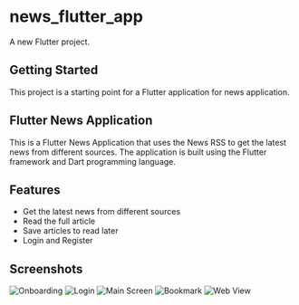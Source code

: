 # news_flutter_app

A new Flutter project.

## Getting Started

This project is a starting point for a Flutter application for news application.

## Flutter News Application

This is a Flutter News Application that uses the News RSS to get the latest news from different sources. The application is built using the Flutter framework and Dart programming language.

## Features

- Get the latest news from different sources
- Read the full article
- Save articles to read later
- Login and Register

## Screenshots

![Onboarding](/demoImages/onboarding.png)
![Login](/demoImages/login.png)
![Main Screen](/demoImages/mainscreen.png)
![Bookmark](/demoImages/bookmark.png)
![Web View](/demoImages/webview.png)

